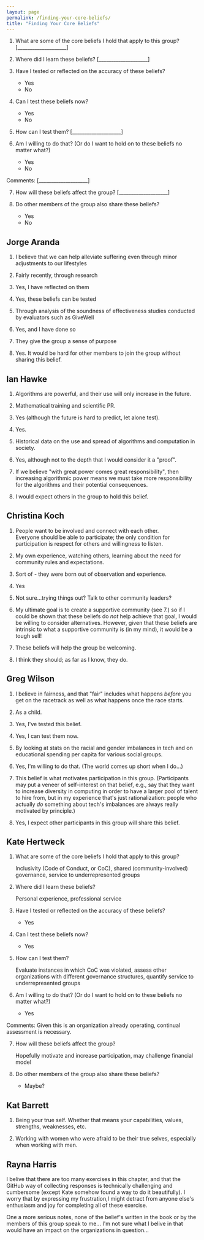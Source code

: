 ```yaml
---
layout: page
permalink: /finding-your-core-beliefs/
title: "Finding Your Core Beliefs"
---
```


1.  What are some of the core beliefs I hold that apply to this group?
    [____________________]

2.  Where did I learn these beliefs?
    [____________________]

3.  Have I tested or reflected on the accuracy of these beliefs?
    *   Yes
    *   No

4.  Can I test these beliefs now?
    *   Yes
    *   No

5.  How can I test them?
    [____________________]

6.  Am I willing to do that?  (Or do I want to hold on to these beliefs no matter what?)
    *   Yes
    *   No

Comments: [____________________]

7.  How will these beliefs affect the group?
    [____________________]

8.  Do other members of the group also share these beliefs?
    *   Yes
    *   No

## Jorge Aranda

1. I believe that we can help alleviate suffering even through minor adjustments to our lifestyles

2. Fairly recently, through research

3. Yes, I have reflected on them

4. Yes, these beliefs can be tested

5. Through analysis of the soundness of effectiveness studies conducted by evaluators such as GiveWell

6. Yes, and I have done so

7. They give the group a sense of purpose

8. Yes. It would be hard for other members to join the group without sharing this belief.

## Ian Hawke

1. Algorithms are powerful, and their use will only increase in the future.

2. Mathematical training and scientific PR.

3. Yes (although the future is hard to predict, let alone test).

4. Yes.

5. Historical data on the use and spread of algorithms and computation in society.

6. Yes, although not to the depth that I would consider it a "proof".

7. If we believe "with great power comes great responsibility", then increasing algorithmic power means we must take more responsibility for the algorithms and their potential consequences.

8. I would expect others in the group to hold this belief.

## Christina Koch

1. People want to be involved and connect with each other.  
	Everyone should be able to participate; the only condition for participation is 
	respect for others and willingness to listen.  
	
2. My own experience, watching others, learning about the need for community 
	rules and expectations. 
	
3. Sort of - they were born out of observation and experience.  

4. Yes

5. Not sure...trying things out? Talk to other community leaders?

6. My ultimate goal is to create a supportive community (see 7.) so if I could 
	be shown that these beliefs do *not* help achieve that goal, I would be 
	willing to consider alternatives.  However, given that these beliefs are 
	intrinsic to what a supportive community is (in my mind), it would be a tough sell!  

7. These beliefs will help the group be welcoming.  

8. I think they should; as far as I know, they do. 

## Greg Wilson

1.  I believe in fairness,
    and that "fair" includes what happens *before* you get on the racetrack
    as well as what happens once the race starts.

2.  As a child.

3.  Yes, I've tested this belief.

4.  Yes, I can test them now.

5.  By looking at stats on the racial and gender imbalances in tech
    and on educational spending per capita for various social groups.

6.  Yes, I'm willing to do that.
    (The world comes up short when I do...)

7.  This belief is what motivates participation in this group.
    (Participants may put a veneer of self-interest on that belief,
    e.g., say that they want to increase diversity in computing
    in order to have a larger pool of talent to hire from,
    but in my experience that's just rationalization:
    people who actually *do* something about tech's imbalances
    are always really motivated by principle.)

8.  Yes,
    I expect other participants in this group will share this belief.

## Kate Hertweck


1.  What are some of the core beliefs I hold that apply to this group?
    
    Inclusivity (Code of Conduct, or CoC), shared (community-involved) governance, service to underrepresented groups

2.  Where did I learn these beliefs?
    
    Personal experience, professional service

3.  Have I tested or reflected on the accuracy of these beliefs?
    *   Yes

4.  Can I test these beliefs now?
    *   Yes

5.  How can I test them?
    
    Evaluate instances in which CoC was violated, assess other organizations with different governance structures, quantify service to underrepresented groups

6.  Am I willing to do that?  (Or do I want to hold on to these beliefs no matter what?)
    *   Yes

Comments: Given this is an organization already operating, continual assessment is necessary.

7.  How will these beliefs affect the group?
    
    Hopefully motivate and increase participation, may challenge financial model

8.  Do other members of the group also share these beliefs?
    *   Maybe?

## Kat Barrett

1. Being your true self. Whether that means your capabilities, values, strengths, weaknesses, etc.

2. Working with women who were afraid to be their true selves, especially when working with men. 

## Rayna Harris

I belive that there are too many exercises in this chapter, and that
the GitHub way of collecting responses is technically challenging and
cumbersome (except Kate somehow found a way to do it beautifully). I
worry that by expressing my frustration,I might detract from anyone
else's enthusiasm and joy for completing all of these exercise.

One a more serious notes, none of the belief's written in the book or
by the members of this group speak to me... I'm not sure what I belive
in that would have an impact on the organizations in question...
